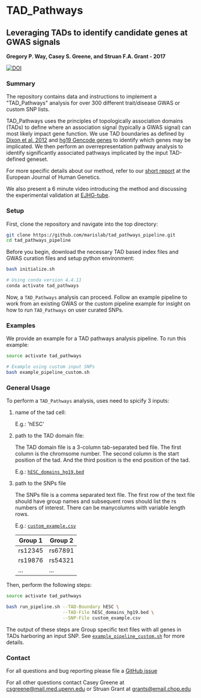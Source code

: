 # TAD_Pathways

## Leveraging TADs to identify candidate genes at GWAS signals

**Gregory P. Way, Casey S. Greene, and Struan F.A. Grant - 2017**

[![DOI](https://zenodo.org/badge/DOI/10.5281/zenodo.254190.svg)](https://doi.org/10.5281/zenodo.254190)

### Summary

The repository contains data and instructions to implement a "TAD_Pathways"
analysis for over 300 different trait/disease GWAS or custom SNP lists.

TAD_Pathways uses the principles of topologically association domains (TADs) to
define where an association signal (typically a GWAS signal) can most likely
impact gene function. We use TAD boundaries as defined by
[Dixon et al. 2012](https://doi.org/10.1038/nature11082) and
[hg19 Gencode genes](ftp://ftp.sanger.ac.uk/pub/gencode/Gencode_human/release_19/)
to identify which genes may be implicated. We then perform an overrepresentation
pathway analysis to identify significantly associated pathways implicated by the
input TAD-defined geneset.

For more specific details about our method, refer to our
[short report](https://doi.org/10.1038/ejhg.2017.108 "Implicating candidate genes at GWAS signals by leveraging topologically associating domains")
at the European Journal of Human Genetics.

We also present a 6 minute video introducing the method and discussing the
experimental validation at
[EJHG-tube](http://www.nature.com/ejhg/videos/index.html).

### Setup

First, clone the repository and navigate into the top directory:

```bash
git clone https://github.com/marislab/tad_pathways_pipeline.git
cd tad_pathways_pipeline
```

Before you begin, download the necessary TAD based index files and GWAS
curation files and setup python environment:

```bash
bash initialize.sh

# Using conda version 4.4.11
conda activate tad_pathways
```

Now, a `TAD_Pathways` analysis can proceed. Follow an example pipeline to work
from an existing GWAS or the custom pipeline example for insight on how to run
`TAD_Pathways` on user curated SNPs.
 
### Examples

We provide an example for a TAD pathways analysis pipeline. To run this example:

```bash
source activate tad_pathways

# Example using custom input SNPs
bash example_pipeline_custom.sh
```

### General Usage

To perform a `TAD_Pathways` analysis, uses need to spicify 3 inputs:

1. name of the tad cell:

   E.g.: 'hESC'

2. path to the TAD domain file:

   The TAD domain file is a 3-column tab-separated bed file. The first column is the chromsome number. The second column is the  start position of the tad. And the third position is the end position of the tad.

   E.g.: [`hESC_domains_hg19.bed`](hESC_domains_hg19.bed)

3. path to the SNPs file

   The SNPs file is a comma separated text file. The first row of the text file should have group names and
subsequent rows should list the rs numbers of interest. There can be manycolumns with variable length rows.

   E.g.: [`custom_example.csv`](custom_example.csv)

   | Group 1 | Group 2 |
   | ------- | ------- |
   | rs12345 | rs67891 |
   | rs19876 | rs54321 |
   | ...     | ...     |

Then, perform the following steps:

```bash
source activate tad_pathways

bash run_pipeline.sh --TAD-Boundary hESC \
                     --TAD-File hESC_domains_hg19.bed \
                     --SNP-File custom_example.csv
```

The output of these steps are Group specific text files with all genes in TADs
harboring an input SNP. See
[`example_pipeline_custom.sh`](example_pipeline_custom.sh) for more details.

### Contact

For all questions and bug reporting please file a
[GitHub issue](https://github.com/greenelab/tad_pathways/issues)

For all other questions contact Casey Greene at csgreene@mail.med.upenn.edu or
Struan Grant at grants@email.chop.edu
